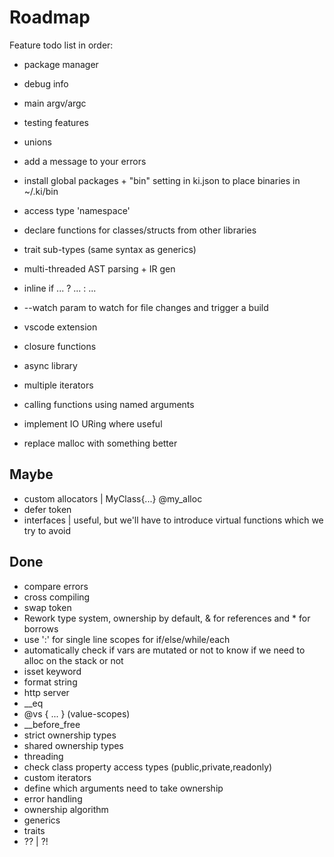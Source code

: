 
# Roadmap

Feature todo list in order:

- package manager
- debug info
- main argv/argc
- testing features

- unions
- add a message to your errors
- install global packages + "bin" setting in ki.json to place binaries in ~/.ki/bin
- access type 'namespace'
- declare functions for classes/structs from other libraries
- trait sub-types (same syntax as generics)
- multi-threaded AST parsing + IR gen
- inline if ... ? ... : ...
- --watch param to watch for file changes and trigger a build
- vscode extension
- closure functions
- async library
- multiple iterators
- calling functions using named arguments
- implement IO URing where useful
- replace malloc with something better

## Maybe

- custom allocators | MyClass{...} @my_alloc
- defer token
- interfaces | useful, but we'll have to introduce virtual functions which we try to avoid

## Done

- compare errors
- cross compiling
- swap token
- Rework type system, ownership by default, & for references and * for borrows
- use ':' for single line scopes for if/else/while/each
- automatically check if vars are mutated or not to know if we need to alloc on the stack or not
- isset keyword
- format string
- http server
- __eq
- @vs { ... } (value-scopes)
- __before_free
- strict ownership types
- shared ownership types
- threading
- check class property access types (public,private,readonly)
- custom iterators
- define which arguments need to take ownership
- error handling
- ownership algorithm
- generics
- traits
- ?? | ?!

